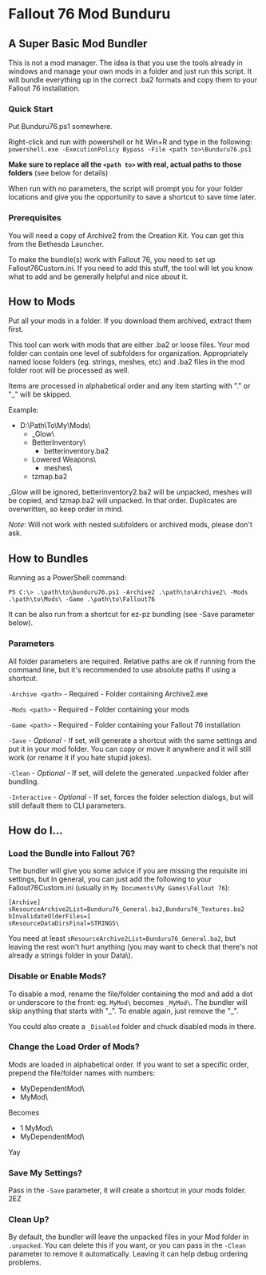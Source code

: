 # Fallout 76 Mod Bunduru

## A Super Basic Mod Bundler

This is not a mod manager. The idea is that you use the tools already in windows and manage your own mods in a folder and just run this script. It will bundle everything up in the correct .ba2 formats and copy them to your Fallout 76 installation.

### Quick Start

Put Bunduru76.ps1 somewhere.

Right-click and run with powershell or hit Win+R and type in the following: `powershell.exe -ExecutionPolicy Bypass -File <path to>\Bunduru76.ps1`

**Make sure to replace all the `<path to>` with real, actual paths to those folders** (see below for details)

When run with no parameters, the script will prompt you for your folder locations and give you the opportunity to save a shortcut to save time later.

### Prerequisites

You will need a copy of Archive2 from the Creation Kit. You can get this from the Bethesda Launcher.

To make the bundle(s) work with Fallout 76, you need to set up Fallout76Custom.ini. If you need to add this stuff, the tool will let you know what to add and be generally helpful and nice about it.

## How to Mods

Put all your mods in a folder. If you download them archived, extract them first.

This tool can work with mods that are either .ba2 or loose files. Your mod folder can contain one level of subfolders for organization. Appropriately named loose folders (eg. strings, meshes, etc) and .ba2 files in the mod folder root will be processed as well.

Items are processed in alphabetical order and any item starting with "." or "_" will be skipped.

Example:

* D:\Path\To\My\Mods\
  * _Glow\
  * BetterInventory\
    * betterinventory.ba2
  * Lowered Weapons\
    * meshes\
  * tzmap.ba2

_Glow will be ignored, betterinventory2.ba2 will be unpacked, meshes will be copied, and tzmap.ba2 will unpacked. In that order. Duplicates are overwritten, so keep order in mind.

_Note_: Will not work with nested subfolders or archived mods, please don't ask.


## How to Bundles

Running as a PowerShell command:

`PS C:\> .\path\to\bunduru76.ps1 -Archive2 .\path\to\Archive2\ -Mods .\path\to\Mods\ -Game .\path\to\Fallout76`

It can be also run from a shortcut for ez-pz bundling (see -Save parameter below).

### Parameters

All folder parameters are required. Relative paths are ok if running from the command line, but it's recommended to use absolute paths if using a shortcut.

`-Archive <path>` - Required - Folder containing Archive2.exe

`-Mods <path>` - Required - Folder containing your mods

`-Game <path>` - Required - Folder containing your Fallout 76 installation

`-Save` - _Optional_ - If set, will generate a shortcut with the same settings and put it in your mod folder. You can copy or move it anywhere and it will still work (or rename it if you hate stupid jokes).

`-Clean` - _Optional_ - If set, will delete the generated .unpacked folder after bundling.

`-Interactive` - _Optional_ - If set, forces the folder selection dialogs, but will still default them to CLI parameters.


## How do I...

### Load the Bundle into Fallout 76?

The bundler will give you some advice if you are missing the requisite ini settings, but in general, you can just add the following to your Fallout76Custom.ini (usually in `My Documents\My Games\Fallout 76`):

```
[Archive]
sResourceArchive2List=Bunduru76_General.ba2,Bunduru76_Textures.ba2
bInvalidateOlderFiles=1
sResourceDataDirsFinal=STRINGS\
```

You need at least `sResourceArchive2List=Bunduru76_General.ba2`, but leaving the rest won't hurt anything (you may want to check that there's not already a strings folder in your Data\\).

### Disable or Enable Mods?

To disable a mod, rename the file/folder containing the mod and add a dot or underscore to the front: eg. `MyMod\` becomes `_MyMod\`. The bundler will skip anything that starts with "\_". To enable again, just remove the "\_".

You could also create a `_Disabled` folder and chuck disabled mods in there.

### Change the Load Order of Mods?

Mods are loaded in alphabetical order. If you want to set a specific order, prepend the file/folder names with numbers:

* MyDependentMod\
* MyMod\

Becomes

* 1 MyMod\
* MyDependentMod\

Yay

### Save My Settings?

Pass in the `-Save` parameter, it will create a shortcut in your mods folder. 2EZ

### Clean Up?

By default, the bundler will leave the unpacked files in your Mod folder in `.unpacked`. You can delete this if you want, or you can pass in the `-Clean` parameter to remove it automatically. Leaving it can help debug ordering problems.
